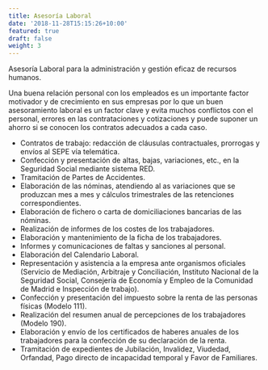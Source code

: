 ```yaml
---
title: Asesoría Laboral
date: '2018-11-28T15:15:26+10:00'
featured: true
draft: false
weight: 3
---
```

Asesoría Laboral para la administración y gestión eficaz de recursos humanos.

Una buena relación  personal con los empleados es un importante factor motivador y de crecimiento en sus empresas por lo que un buen asesoramiento laboral es un factor clave y evita muchos conflictos con el personal, errores en las contrataciones y cotizaciones y puede suponer un ahorro si se conocen los contratos adecuados a cada caso.

*   Contratos de trabajo: redacción de cláusulas contractuales, prorrogas y envíos al SEPE vía telemática.
*   Confección y presentación de altas, bajas, variaciones, etc., en la Seguridad Social mediante sistema RED.
*   Tramitación de Partes de Accidentes.
*   Elaboración de las nóminas, atendiendo al as variaciones que se produzcan mes a mes y cálculos trimestrales de las retenciones correspondientes.
*   Elaboración de fichero o carta de domiciliaciones bancarias de las nóminas.
*   Realización de informes de los costes de los trabajadores.
*   Elaboración y mantenimiento de la ficha de los trabajadores.
*   Informes y comunicaciones de faltas y sanciones al personal.
*   Elaboración del Calendario Laboral.
*   Representación y asistencia a la empresa ante organismos oficiales (Servicio de Mediación, Arbitraje y Conciliación, Instituto Nacional de la Seguridad Social, Consejería de Economía y Empleo de la Comunidad de Madrid e Inspección de trabajo).
*   Confección y presentación del impuesto sobre la renta de las personas físicas (Modelo 111).
*   Realización del resumen anual de percepciones de los trabajadores (Modelo 190).
*   Elaboración y envío de los certificados de haberes anuales de los trabajadores para la confección de su declaración de la renta.
*   Tramitación de expedientes de Jubilación, Invalidez, Viudedad, Orfandad, Pago directo de incapacidad temporal y Favor de Familiares.
